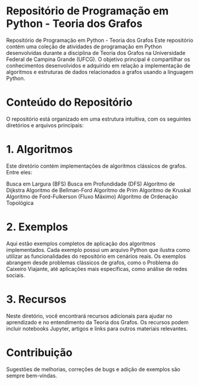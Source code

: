# Repositório de Programação em Python - Teoria dos Grafos

Repositório de Programação em Python - Teoria dos Grafos
Este repositório contém uma coleção de atividades de programação em Python desenvolvidas durante a disciplina de Teoria dos Grafos na Universidade Federal de Campina Grande (UFCG). O objetivo principal é compartilhar os conhecimentos desenvolvidos e adquirido em relação a implementação de algoritmos e estruturas de dados relacionados a grafos usando a linguagem Python.

# Conteúdo do Repositório
O repositório está organizado em uma estrutura intuitiva, com os seguintes diretórios e arquivos principais:

# 1. Algoritmos
Este diretório contém implementações de algoritmos clássicos de grafos. Entre eles:

Busca em Largura (BFS)
Busca em Profundidade (DFS)
Algoritmo de Dijkstra
Algoritmo de Bellman-Ford
Algoritmo de Prim
Algoritmo de Kruskal
Algoritmo de Ford-Fulkerson (Fluxo Máximo)
Algoritmo de Ordenação Topológica

# 2. Exemplos
Aqui estão exemplos completos de aplicação dos algoritmos implementados. Cada exemplo possui um arquivo Python que ilustra como utilizar as funcionalidades do repositório em cenários reais. Os exemplos abrangem desde problemas clássicos de grafos, como o Problema do Caixeiro Viajante, até aplicações mais específicas, como análise de redes sociais.

# 3. Recursos
Neste diretório, você encontrará recursos adicionais para ajudar no aprendizado e no entendimento da Teoria dos Grafos. Os recursos podem incluir notebooks Jupyter, artigos e links para outros materiais relevantes.

# Contribuição
Sugestões de melhorias, correções de bugs e adição de exemplos são sempre bem-vindas.
